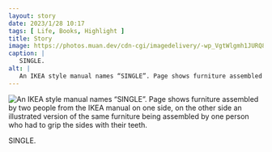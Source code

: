 ```yaml
---
layout: story
date: 2023/1/28 10:17
tags: [ Life, Books, Highlight ]
title: Story
image: https://photos.muan.dev/cdn-cgi/imagedelivery/-wp_VgtWlgmh1JURQ8t1mg/4bfd48f5-ac44-40a6-fdc1-13d885bb6900/public
caption: |
   SINGLE.
alt: |
   An IKEA style manual names “SINGLE”. Page shows furniture assembled by two people from the IKEA manual on one side, on the other side an illustrated version of the same furniture being assembled by one person who had to grip the sides with their teeth.
---
```


![An IKEA style manual names “SINGLE”. Page shows furniture assembled by two people from the IKEA manual on one side, on the other side an illustrated version of the same furniture being assembled by one person who had to grip the sides with their teeth.](https://photos.muan.dev/cdn-cgi/imagedelivery/-wp_VgtWlgmh1JURQ8t1mg/4bfd48f5-ac44-40a6-fdc1-13d885bb6900/public)

SINGLE.
